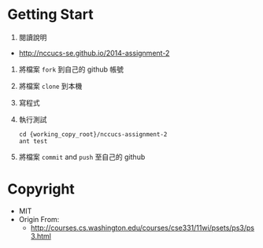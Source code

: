 # Getting Start

 1. 閱讀說明
   * http://nccucs-se.github.io/2014-assignment-2
 1. 將檔案 `fork` 到自己的 github 帳號
 
 1. 將檔案 `clone` 到本機
 
 1. 寫程式
 
 1. 執行測試
    ```
    cd {working_copy_root}/nccucs-assignment-2
    ant test
    ```
 1. 將檔案 `commit` and `push` 至自己的 github

# Copyright
 * MIT
 * Origin From:
   * http://courses.cs.washington.edu/courses/cse331/11wi/psets/ps3/ps3.html
